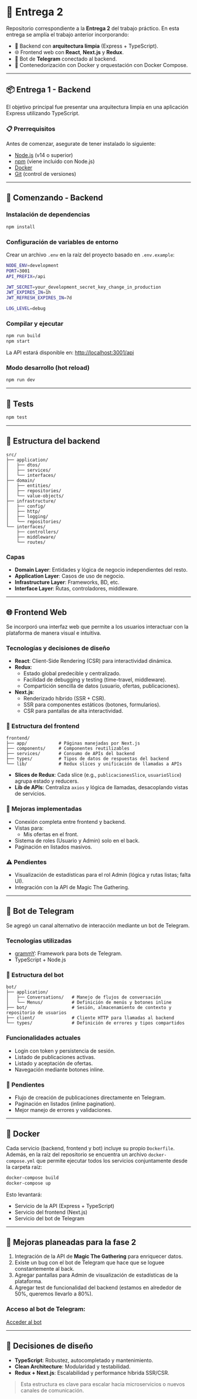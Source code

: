 # 🎯 Entrega 2

Repositorio correspondiente a la **Entrega 2** del trabajo práctico. En esta entrega se amplía el trabajo anterior incorporando:

- 🧱 Backend con **arquitectura limpia** (Express + TypeScript).  
- 🌐 Frontend web con **React**, **Next.js** y **Redux**.  
- 🤖 Bot de **Telegram** conectado al backend.  
- 🐳 Contenedorización con Docker y orquestación con Docker Compose.

---

## 📦 Entrega 1 - Backend

El objetivo principal fue presentar una arquitectura limpia en una aplicación Express utilizando TypeScript.

### 📋 Prerrequisitos

Antes de comenzar, asegurate de tener instalado lo siguiente:

- [Node.js](https://nodejs.org/) (v14 o superior)  
- [npm](https://www.npmjs.com/) (viene incluido con Node.js)  
- [Docker](https://www.docker.com/get-started)  
- [Git](https://git-scm.com/) (control de versiones)

---

## 🚀 Comenzando - Backend

### Instalación de dependencias

```bash
npm install
```

### Configuración de variables de entorno

Crear un archivo `.env` en la raíz del proyecto basado en `.env.example`:

```bash
NODE_ENV=development
PORT=3001
API_PREFIX=/api

JWT_SECRET=your_development_secret_key_change_in_production
JWT_EXPIRES_IN=1h
JWT_REFRESH_EXPIRES_IN=7d

LOG_LEVEL=debug
```

### Compilar y ejecutar

```bash
npm run build
npm start
```

La API estará disponible en: [http://localhost:3001/api](http://localhost:3001/api)

### Modo desarrollo (hot reload)

```bash
npm run dev
```

---

## 🧪 Tests

```bash
npm test
```

---

## 📁 Estructura del backend

```
src/
├── application/
│   ├── dtos/
│   ├── services/
│   └── interfaces/
├── domain/
│   ├── entities/
│   ├── repositories/
│   └── value-objects/
├── infrastructure/
│   ├── config/
│   ├── http/
│   ├── logging/
│   └── repositories/
└── interfaces/
    ├── controllers/
    ├── middleware/
    └── routes/
```

### Capas

- **Domain Layer**: Entidades y lógica de negocio independientes del resto.  
- **Application Layer**: Casos de uso de negocio.  
- **Infrastructure Layer**: Frameworks, BD, etc.  
- **Interface Layer**: Rutas, controladores, middleware.

---

## 🌐 Frontend Web

Se incorporó una interfaz web que permite a los usuarios interactuar con la plataforma de manera visual e intuitiva.

### Tecnologías y decisiones de diseño

- **React**: Client-Side Rendering (CSR) para interactividad dinámica.  
- **Redux**:  
  - Estado global predecible y centralizado.  
  - Facilidad de debugging y testing (time-travel, middleware).  
  - Compartición sencilla de datos (usuario, ofertas, publicaciones).  
- **Next.js**:  
  - Renderizado híbrido (SSR + CSR).  
  - SSR para componentes estáticos (botones, formularios).  
  - CSR para pantallas de alta interactividad.

### 📁 Estructura del frontend

```
frontend/
├── app/            # Páginas manejadas por Next.js
├── components/     # Componentes reutilizables
├── services/       # Consumo de APIs del backend
├── types/          # Tipos de datos de respuestas del backend
└── lib/            # Redux slices y unificación de llamadas a APIs
```

- **Slices de Redux**: Cada slice (e.g., `publicacionesSlice`, `usuarioSlice`) agrupa estado y reducers.  
- **Lib de APIs**: Centraliza `axios` y lógica de llamadas, desacoplando vistas de servicios.

### 🔧 Mejoras implementadas

- Conexión completa entre frontend y backend.  
- Vistas para:
  - Mis ofertas en el front.  
- Sistema de roles (Usuario y Admin) solo en el back.  
- Paginación en listados masivos.  


### ⚠️ Pendientes

- Visualización de estadísticas para el rol Admin (lógica y rutas listas; falta UI).
- Integración con la API de Magic The Gathering.
---

## 🤖 Bot de Telegram

Se agregó un canal alternativo de interacción mediante un bot de Telegram.

### Tecnologías utilizadas

- [grammY](https://grammy.dev/): Framework para bots de Telegram.
- TypeScript + Node.js

### 📁 Estructura del bot

```
bot/
├── application/
│   ├── Conversations/   # Manejo de flujos de conversación
│   └── Menus/           # Definición de menús y botones inline
├── bot/                 # Sesión, almacenamiento de contexto y repositorio de usuarios
├── client/              # Cliente HTTP para llamadas al backend
└── types/               # Definición de errores y tipos compartidos
```

### Funcionalidades actuales

- Login con token y persistencia de sesión.  
- Listado de publicaciones activas.  
- Listado y aceptación de ofertas.  
- Navegación mediante botones inline.

### 🔧 Pendientes

- Flujo de creación de publicaciones directamente en Telegram.  
- Paginación en listados (inline pagination).  
- Mejor manejo de errores y validaciones.

---

## 🐳 Docker

Cada servicio (backend, frontend y bot) incluye su propio `Dockerfile`. Además, en la raíz del repositorio se encuentra un archivo `docker-compose.yml` que permite ejecutar todos los servicios conjuntamente desde la carpeta raíz:

```bash
docker-compose build
docker-compose up
```

Esto levantará:
- Servicio de la API (Express + TypeScript)  
- Servicio del frontend (Next.js)  
- Servicio del bot de Telegram

---

## 🔧 Mejoras planeadas para la fase 2

1. Integración de la API de **Magic The Gathering** para enriquecer datos.
2. Existe un bug con el bot de Telegram que hace que se loguee constantemente al back.
3. Agregar pantallas para Admin de visualización de estadísticas de la plataforma.
4. Agregar test de funcionalidad del backend (estamos en alrededor de 50%, queremos llevarlo a 80%).

### Acceso al bot de Telegram:

[Acceder al bot](https://t.me/magic_cards_g3_bot)

---

## 🧠 Decisiones de diseño

- **TypeScript**: Robustez, autocompletado y mantenimiento.  
- **Clean Architecture**: Modularidad y testabilidad.  
- **Redux + Next.js**: Escalabilidad y performance híbrida SSR/CSR.

> Esta estructura es clave para escalar hacia microservicios o nuevos canales de comunicación.
